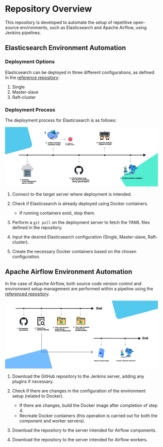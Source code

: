 # Repository Overview

This repository is developed to automate the setup of repetitive open-source environments, such as Elasticsearch and Apache Airflow, using Jenkins pipelines.

## Elasticsearch Environment Automation

### Deployment Options

Elasticsearch can be deployed in three different configurations, as defined in the [reference repository](https://github.com/cucuridas/elasticsearch_deploy):

1. Single
2. Master-slave
3. Raft-cluster

### Deployment Process

The deployment process for Elasticsearch is as follows:

![Elasticsearch Jenkins Pipeline](doc_img/jenkins_pipeline_elasticsearch.png)

1. Connect to the target server where deployment is intended.
2. Check if Elasticsearch is already deployed using Docker containers.

   - If running containers exist, stop them.

3. Perform a `git pull` on the deployment server to fetch the YAML files defined in the repository.
4. Input the desired Elasticsearch configuration (Single, Master-slave, Raft-cluster).
5. Create the necessary Docker containers based on the chosen configuration.

## Apache Airflow Environment Automation

In the case of Apache Airflow, both source code version control and environment setup management are performed within a pipeline using the [referenced repository](https://github.com/cucuridas/airflow_deploy).

![Airflow Jenkins Pipeline](doc_img/jenkins_pipeline_airflow.png)

1. Download the GitHub repository to the Jenkins server, adding any plugins if necessary.
2. Check if there are changes in the configuration of the environment setup (related to Docker).
   
   - If there are changes, build the Docker image after completion of step 4.
   - Recreate Docker containers (this operation is carried out for both the component and worker servers).

3. Download the repository to the server intended for Airflow components.
4. Download the repository to the server intended for Airflow workers.
